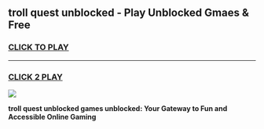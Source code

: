 
## troll quest unblocked - Play Unblocked Gmaes & Free
<h3>
<a href="https://news.freeplayer.one?title=troll_quest_unblocked&ref=16F">CLICK TO PLAY</a></h3>
<hr>

<h3>
<a href="https://news.freeplayer.one?title=troll_quest_unblocked&ref=16F">CLICK 2 PLAY</a>
  
</h3>

<a href="https://news.freeplayer.one?title=troll_quest_unblocked&ref=16F/"><img src="https://clearcache.store/games.png"></a>


**troll quest unblocked games unblocked: Your Gateway to Fun and Accessible Online Gaming**
